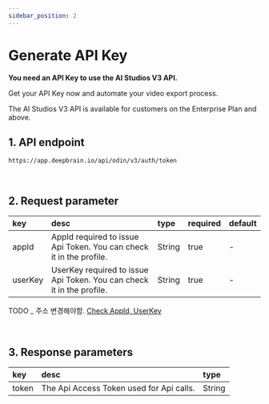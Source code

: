 ```yaml
---
sidebar_position: 2
---
```


# Generate API Key

**You need an API Key to use the AI Studios V3 API.**

Get your API Key now and automate your video export process.

The AI Studios V3 API is available for customers on the Enterprise Plan and above.

## 1. API endpoint

```http
https://app.deepbrain.io/api/odin/v3/auth/token
```

<br/>

## 2. Request parameter

|key|desc|type|required|default|
|:---|:---|:---|:---|:---|
|appId|AppId required to issue Api Token. You can check it in the profile.|String|true|-|
|userKey|UserKey required to issue Api Token. You can check it in the profile.|String|true|-|

TODO _ 주소 변경해야함.
[Check AppId, UserKey](https://app.deepbrain.io)

<br/>

## 3. Response parameters

|key|desc|type|
|:---|:---|:---|
|token|The Api Access Token used for Api calls.|String|